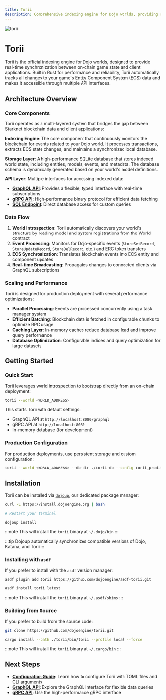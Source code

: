 ```yaml
---
title: Torii
description: Comprehensive indexing engine for Dojo worlds, providing real-time ECS data synchronization and multiple API interfaces for game clients.
---
```


![torii](/toolchain/torii-icon-word.png)

# Torii

Torii is the official indexing engine for Dojo worlds, designed to provide real-time synchronization between on-chain game state and client applications.
Built in Rust for performance and reliability, Torii automatically tracks all changes to your game's Entity Component System (ECS) data and makes it accessible through multiple API interfaces.

## Architecture Overview

### Core Components

Torii operates as a multi-layered system that bridges the gap between Starknet blockchain data and client applications:

**Indexing Engine**: The core component that continuously monitors the blockchain for events related to your Dojo world.
It processes transactions, extracts ECS state changes, and maintains a synchronized local database.

**Storage Layer**: A high-performance SQLite database that stores indexed world state, including entities, models, events, and metadata.
The database schema is dynamically generated based on your world's model definitions.

**API Layer**: Multiple interfaces for accessing indexed data:
- **[GraphQL API](/toolchain/torii/graphql.md)**: Provides a flexible, typed interface with real-time subscriptions
- **[gRPC API](/toolchain/torii/grpc.md)**: High-performance binary protocol for efficient data fetching
- **[SQL Endpoint](/toolchain/torii/sql.md)**: Direct database access for custom queries

### Data Flow

1. **World Introspection**: Torii automatically discovers your world's structure by reading model and system registrations from the World contract
2. **Event Processing**: Monitors for Dojo-specific events (`StoreSetRecord`, `StoreUpdateRecord`, `StoreDelRecord`, etc.) and ERC token transfers
3. **ECS Synchronization**: Translates blockchain events into ECS entity and component updates
4. **Real-time Broadcasting**: Propagates changes to connected clients via GraphQL subscriptions

### Scaling and Performance

Torii is designed for production deployment with several performance optimizations:

- **Parallel Processing**: Events are processed concurrently using a task manager system
- **Efficient Batching**: Blockchain data is fetched in configurable chunks to optimize RPC usage
- **Caching Layer**: In-memory caches reduce database load and improve query performance
- **Database Optimization**: Configurable indices and query optimization for large datasets

## Getting Started

### Quick Start

Torii leverages world introspection to bootstrap directly from an on-chain deployment:

```sh
torii --world <WORLD_ADDRESS>
```

This starts Torii with default settings:
- GraphQL API at `http://localhost:8080/graphql`
- gRPC API at `http://localhost:8080`
- In-memory database (for development)

### Production Configuration

For production deployments, use persistent storage and custom configuration:

```sh
torii --world <WORLD_ADDRESS> --db-dir ./torii-db --config torii_prod.toml
```

## Installation

Torii can be installed via [`dojoup`](/installation.mdx), our dedicated package manager:

```sh
curl -L https://install.dojoengine.org | bash

# Restart your terminal

dojoup install
```

:::note
This will install the `torii` binary at `~/.dojo/bin`
:::

:::tip
Dojoup automatically synchronizes compatible versions of Dojo, Katana, and Torii
:::

### Installing with `asdf`

If you prefer to install with the `asdf` version manager:

```sh
asdf plugin add torii https://github.com/dojoengine/asdf-torii.git

asdf install torii latest
```

:::note
This will install the `torii` binary at `~/.asdf/shims`
:::

### Building from Source

If you prefer to build from the source code:

```sh
git clone https://github.com/dojoengine/torii.git

cargo install --path ./torii/bin/torii --profile local --force
```

:::note
This will install the `torii` binary at `~/.cargo/bin`
:::

## Next Steps

- **[Configuration Guide](/toolchain/katana/configuration.md)**: Learn how to configure Torii with TOML files and CLI arguments
- **[GraphQL API](/toolchain/torii/graphql.md)**: Explore the GraphQL interface for flexible data queries
- **[gRPC API](/toolchain/torii/grpc.md)**: Use the high-performance gRPC interface

